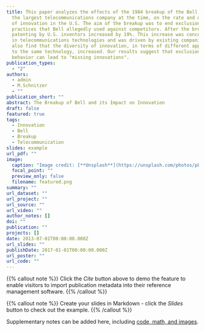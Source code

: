 ```yaml
---
title: This paper analyzes the effects of the 1984 breakup of the Bell System,
  the largest telecommunications company at the time, on the rate and direction
  of innovation in the U.S. The aim of the breakup was to end exclusionary
  practices that Bell allegedly used against competitors. After the breakup,
  patenting by U.S. inventors increased by 19%. This increase was concentrated
  in telecommunications technologies and was driven by existing companies. We
  also find that the diversity of innovation, in terms of different approaches
  to the same technology, increased. Our results suggest that exclusionary
  behavior can lead to "missing innovations".
publication_types:
  - "2"
authors:
  - admin
  - M.Schnitzer
  - ""
publication_short: ""
abstract: The Breakup of Bell and its Impact on Innovation
draft: false
featured: true
tags:
  - Innovation
  - Bell
  - Breakup
  - Telecommunication
slides: example
url_pdf: ""
image:
  caption: "Image credit: [**Unsplash**](https://unsplash.com/photos/pLCdAaMFLTE)"
  focal_point: ""
  preview_only: false
  filename: featured.png
summary: ""
url_dataset: ""
url_project: ""
url_source: ""
url_video: ""
author_notes: []
doi: ""
publication: ""
projects: []
date: 2013-07-01T00:00:00.000Z
url_slides: ""
publishDate: 2017-01-01T00:00:00.000Z
url_poster: ""
url_code: ""
---
```


{{% callout note %}}
Click the _Cite_ button above to demo the feature to enable visitors to import publication metadata into their reference management software.
{{% /callout %}}

{{% callout note %}}
Create your slides in Markdown - click the _Slides_ button to check out the example.
{{% /callout %}}

Supplementary notes can be added here, including [code, math, and images](https://wowchemy.com/docs/writing-markdown-latex/).
